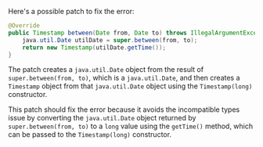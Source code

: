 Here's a possible patch to fix the error:
```java
@Override
public Timestamp between(Date from, Date to) throws IllegalArgumentException {
    java.util.Date utilDate = super.between(from, to);
    return new Timestamp(utilDate.getTime());
}
```
The patch creates a `java.util.Date` object from the result of `super.between(from, to)`, which is a `java.util.Date`, and then creates a `Timestamp` object from that `java.util.Date` object using the `Timestamp(long)` constructor.

This patch should fix the error because it avoids the incompatible types issue by converting the `java.util.Date` object returned by `super.between(from, to)` to a `long` value using the `getTime()` method, which can be passed to the `Timestamp(long)` constructor.